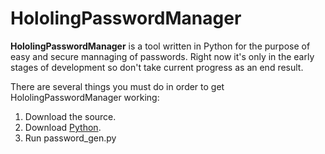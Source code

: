 # HololingPasswordManager
**HololingPasswordManager** is a tool written in Python for the purpose of easy and secure mannaging of passwords. Right now it's only in the early stages of development so don't take current progress as an end result.

There are several things you must do in order to get HololingPasswordManager working:

1. Download the source.
2. Download [Python](https://python.org).
3. Run password_gen.py
